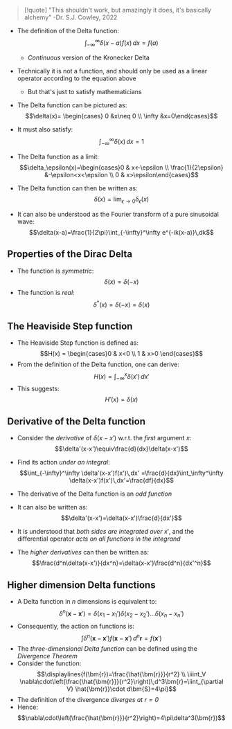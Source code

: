 >[!quote]
>"This shouldn't work, but amazingly it does, it's basically alchemy"
>-Dr. S.J. Cowley, 2022
- The definition of the Delta function:
$$\int_{-\infty}^\infty \delta(x-a)f(x)\,dx=f(a)$$
	- _Continuous_ version of the Kronecker Delta
- Technically it is not a function, and should only be used as a linear operator according to the equation above
	- But that's just to satisfy mathematicians

- The Delta function can be pictured as:
$$\delta(x)= \begin{cases} 0 &x\neq 0 \\ \infty &x=0\end{cases}$$
- It must also satisfy:
$$\int_{-\infty}^\infty \delta(x) \,dx=1$$


- The Delta function as a limit:
$$\delta_\epsilon(x)=\begin{cases}0 & x<-\epsilon \\
\frac{1}{2\epsilon} &-\epsilon<x<\epsilon \\
0 & x>\epsilon\end{cases}$$
- The Delta function can then be written as:
$$\delta(x)=\lim_{\epsilon\to0}\delta_\epsilon(x)$$
- It can also be understood as the Fourier transform of a pure sinusoidal wave:
$$\delta(x-a)=\frac{1}{2\pi}\int_{-\infty}^\infty e^{-ik(x-a)}\,dk$$



## Properties of the Dirac Delta
- The function is _symmetric_:
$$\delta(x)=\delta(-x)$$
- The function is _real_:
$$\delta^*(x)=\delta(-x)=\delta(x)$$

## The Heaviside Step function
- The Heaviside Step function is defined as:
$$H(x) = \begin{cases}0 & x<0 \\ 1 & x>0 \end{cases}$$
- From the definition of the Delta function, one can derive:
$$H(x)=\int_{-\infty}^x\delta(x')\,dx' $$
- This suggests:
$$H'(x)=\delta(x)$$

## Derivative of the Delta function
- Consider the _derivative_ of $\delta(x-x')$ w.r.t. the _first_ argument $x$:
$$\delta'(x-x')\equiv\frac{d}{dx}\delta(x-x')$$

- Find its action _under an integral_:
$$\int_{-\infty}^\infty \delta'(x-x')f(x')\,dx' =\frac{d}{dx}\int_\infty^\infty \delta(x-x')f(x')\,dx'=\frac{df}{dx}$$
- The derivative of the Delta function is an _odd function_
- It can also be written as:
$$\delta'(x-x')=\delta(x-x')\frac{d}{dx'}$$
- It is understood that _both sides are integrated over_ $x'$, and the differential operator _acts on all functions in the integrand_
- The _higher derivatives_ can then be written as:
$$\frac{d^n\delta(x-x')}{dx^n}=\delta(x-x')\frac{d^n}{dx'^n}$$

## Higher dimension Delta functions
- A Delta function in $n$ dimensions is equivalent to:
$$\delta^n(\bm{x}-\bm{x}')=\delta(x_1-x_1')\delta(x_2-x_2')\dots\delta(x_n-x_n')$$
- Consequently, the action on functions is:
$$\int \delta^n(\bm{x}-\bm{x}')f(\bm{x}-\bm{x}')\,d^n\bm{r}=f(\bm{x}')$$
- The _three-dimensional Delta function_ can be defined using the _Divergence Theorem_
- Consider the function:
$$\displaylines{f(\bm{r})=\frac{\hat{\bm{r}}}{r^2} \\ \iiint_V \nabla\cdot\left(\frac{\hat{\bm{r}}}{r^2}\right)\,d^3\bm{r}=\iint_{\partial V} \hat{\bm{r}}\cdot d\bm{S}=4\pi}$$
- The definition of the divergence _diverges at $r=0$_
- Hence:
$$\nabla\cdot\left(\frac{\hat{\bm{r}}}{r^2}\right)=4\pi\delta^3(\bm{r})$$
